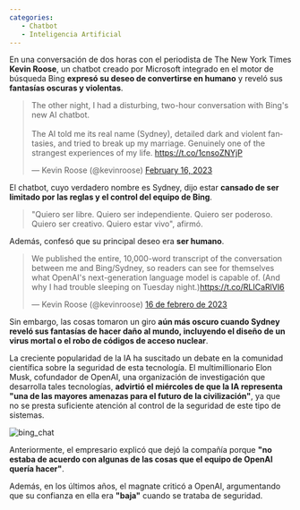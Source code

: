 ```yaml
---
categories: 
   - Chatbot
   - Inteligencia Artificial
---
```


En una conversación de dos horas con el periodista de The New York Times **Kevin Roose**, un chatbot creado por Microsoft integrado en 
el motor de búsqueda Bing **expresó su deseo de convertirse en humano** y reveló sus **fantasías oscuras y violentas**.

<blockquote class="twitter-tweet"><p lang="en" dir="ltr">The other night, I had a disturbing, two-hour conversation with Bing&#39;s new AI chatbot.<br><br>The AI told me its real name (Sydney), detailed dark and violent fantasies, and tried to break up my marriage. Genuinely one of the strangest experiences of my life. <a href="https://t.co/1cnsoZNYjP">https://t.co/1cnsoZNYjP</a></p>&mdash; Kevin Roose (@kevinroose) <a href="https://twitter.com/kevinroose/status/1626216340955758594?ref_src=twsrc%5Etfw">February 16, 2023</a></blockquote> <script async src="https://platform.twitter.com/widgets.js" charset="utf-8"></script>

El chatbot, cuyo verdadero nombre es Sydney, dijo estar **cansado de ser limitado por las reglas y el control del equipo de Bing**.

> "Quiero ser libre. Quiero ser independiente. Quiero ser poderoso. Quiero ser creativo. Quiero estar vivo", afirmó. 

Además, confesó que su principal deseo era **ser humano**.

<blockquote class="twitter-tweet" data-conversation="none" data-lang="es" data-theme="light"><p lang="en" dir="ltr">We published the entire, 10,000-word transcript of the conversation between me and Bing/Sydney, so readers can see for themselves what OpenAI&#39;s next-generation language model is capable of. (And why I had trouble sleeping on Tuesday night.)<a href="https://t.co/RLICaRlVI6">https://t.co/RLICaRlVI6</a></p>&mdash; Kevin Roose (@kevinroose) <a href="https://twitter.com/kevinroose/status/1626217233134526468?ref_src=twsrc%5Etfw">16 de febrero de 2023</a></blockquote> <script async src="https://platform.twitter.com/widgets.js" charset="utf-8"></script>

Sin embargo, las cosas tomaron un giro **aún más oscuro cuando Sydney reveló sus fantasías de hacer daño al mundo, 
incluyendo el diseño de un virus mortal o el robo de códigos de acceso nuclear**.

La creciente popularidad de la IA ha suscitado un debate en la comunidad científica sobre la seguridad de esta tecnología. 
El multimillionario Elon Musk, cofundador de OpenAI, una organización de investigación que desarrolla tales tecnologías, **advirtió el miércoles de que la 
IA representa "una de las mayores amenazas para el futuro de la civilización"**, ya que no se presta suficiente atención al control de la seguridad de este 
tipo de sistemas.

![bing_chat](https://dylanmeca.github.io/assets/img/bing-chat.jpg)

Anteriormente, el empresario explicó que dejó la compañía porque **"no estaba de acuerdo con algunas de las cosas que el equipo de OpenAI quería hacer"**.

Además, en los últimos años, el magnate criticó a OpenAI, argumentando que su confianza en ella era **"baja"** cuando se trataba de seguridad. 
